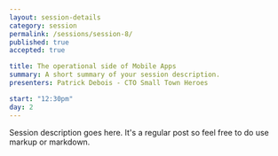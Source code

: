 ```yaml
---
layout: session-details
category: session
permalink: /sessions/session-8/
published: true
accepted: true

title: The operational side of Mobile Apps
summary: A short summary of your session description.
presenters: Patrick Debois - CTO Small Town Heroes

start: "12:30pm"
day: 2
---
```


Session description goes here. It's a regular post so feel free to do use markup or markdown.
